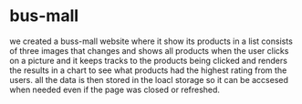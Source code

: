 # bus-mall

 we created a buss-mall website where it show its products in a list consists of three images that changes and shows all products when the user clicks on a picture and it keeps tracks to the products being clicked and renders the results in a chart to see what products had the highest rating from the users. 
all the data is then stored in the loacl storage so it can be accsesed when needed even if the page was closed or refreshed. 

